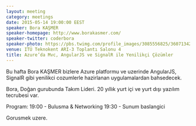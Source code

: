 ```yaml
---
layout: meeting
category: meetings
date: 2015-05-14 19:00:00 EEST
speaker: Bora KAŞMER
speaker-homepage: http://www.borakasmer.com/
speaker-twitter: coderbora
speaker-photo: https://pbs.twimg.com/profile_images/3085556825/36071342737554785798977a9828e2c6_400x400.jpeg
venue: ITÜ Teknokent ARI-3 Toplantı Salonu 4
title: Azure’da Mvc, AngularJS ve SignalR ile Yenilikçi Çözümler
---
```


Bu hafta Bora KAŞMER bizlere Azure platformu ve uzerinde AngularJS, SignalR gibi yenilikci cozumlerle hazirlanan uygulamalardan bahsedecek.

Bora, Doğan gurubunda Takım Lideri. 20 yıllık yurt içi ve yurt dışı yazılım tecrubesi var. 

Program:
19:00 - Bulusma & Networking
19:30 - Sunum baslangici

Gorusmek uzere.
